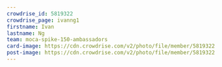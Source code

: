 ```yaml
---
crowdrise_id: 5819322
crowdrise_page: ivanng1
firstname: Ivan
lastname: Ng
team: moca-spike-150-ambassadors
card-image: https://cdn.crowdrise.com/v2/photo/file/member/5819322
post-image: https://cdn.crowdrise.com/v2/photo/file/member/5819322
---
```

